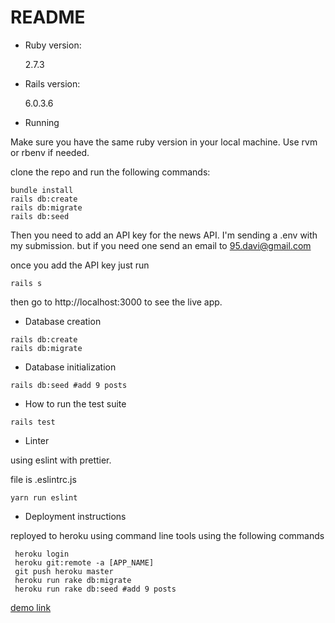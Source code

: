 # README

- Ruby version:

  2.7.3

- Rails version:

  6.0.3.6

- Running

Make sure you have the same ruby version in your local machine. Use rvm or rbenv if needed.

clone the repo and run the following commands:

```shell
bundle install
rails db:create
rails db:migrate
rails db:seed
```

Then you need to add an API key for the news API. I'm sending a .env with my submission. but if you need one send an email to 95.davi@gmail.com

once you add the API key just run

```shell
rails s
```

then go to http://localhost:3000 to see the live app.

- Database creation

```shell
rails db:create
rails db:migrate
```

- Database initialization

```shell
rails db:seed #add 9 posts
```

- How to run the test suite

```shell
rails test
```

- Linter

using eslint with prettier.

file is .eslintrc.js

```shell
yarn run eslint
```

- Deployment instructions

reployed to heroku using command line tools using the following commands

```shell
 heroku login
 heroku git:remote -a [APP_NAME]
 git push heroku master
 heroku run rake db:migrate
 heroku run rake db:seed #add 9 posts
```

[demo link](ttps://blog-rails-react-dc.herokuapp.com/)
